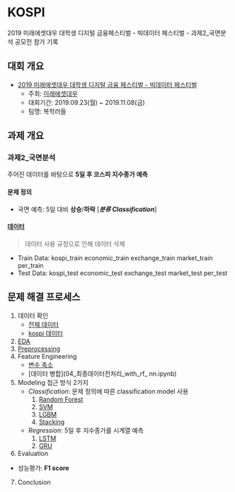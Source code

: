 # KOSPI
2019 미래에셋대우 대학생 디지털 금융페스티벌 - 빅데이터 페스티벌 - 과제2_국면분석
공모전 참가 기록


## 대회 개요
- [2019 미래에셋대우 대학생 디지털 금융 페스티벌 - 빅데이터 페스티벌](https://www.miraeassetdaewoo.com/hki/hki7110/n03_1.do)
  - 주최: [미래에셋대우](https://www.miraeassetdaewoo.com/hki/hki7110/n01.do)
  - 대회기간: 2019.09.23(월) ~ 2019.11.08(금)
  - 팀명: 복학러들


## 과제 개요
### 과제2_국면분석
주어진 데이터를 바탕으로 **5일 후 코스피 지수종가 예측**

#### 문제 정의
- 국면 예측: 5일 대비 **상승**/**하락** [***분류 Classification***]

#### [데이터](data/README.md)
> 데이터 사용 규정으로 인해 데이터 삭제
  - Train Data: kospi_train  economic_train  exchange_train  market_train  per_train
  - Test Data: kospi_test  economic_test  exchange_test  market_test  per_test
  

## 문제 해결 프로세스
1. 데이터 확인
    - [전체 데이터](01_문제접근_데이터탐색.ipynb)
    - [kospi 데이터](01_문제접근_kospi_탐색.ipynb)
2. [EDA](02_EDA_economic.csv)
3. [Preprocessing](03_preprocessing_cleaning.ipynb)
4. Feature Engineering
    - [변수 축소](04_변수축소_market.ipynb)
    - [데이터 병합](04_최종데이터전처리_with_rf_ nn.ipynb)
5. Modeling
접근 방식 2가지
    - *Classification*: 문제 정의에 따른 classification model 사용
      1. [Random Forest](classification_1.randomforest.ipynb)
      2. [SVM](classification_2.SVM.ipynb)
      3. [LGBM](classification_3.LightGBM.ipynb)
      4. [Stacking](classification_4.stacking.ipynb)
    - *Regression*: 5일 후 지수종가를 시계열 예측
      1. [LSTM](05_Time_Series_Reg_LSTM.ipynb)
      2. [GRU](05_Time_Series_Reg_GRU.ipynb)
6. Evaluation
  - 성능평가: **F1 score**
7. Conclusion
